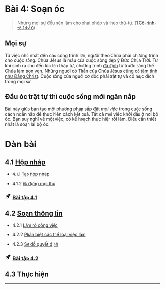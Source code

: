 # Bài 4: Soạn óc

> Nhưng mọi sự đều nên làm cho phải phép và theo thứ-tự. ([1 Cô-rinh-tô 14:40])

## Mọi sự

Từ việc nhỏ nhất đến các công trình lớn, người theo Chúa phải chương trình cho cuộc sống.
Chúa Jêsus là mẫu của cuộc sống đẹp ý Đức Chúa Trời.
Từ khi sinh ra cho đến lúc lên thập tự, chương trình [đã định][Giăng 3:19] từ trước sáng thế Chúa làm [trọn vẹn][Gia-cơ 1:15].
Những người có Thần của Chúa Jêsus cũng có [tâm tình như Đấng Christ][Phi-líp 2:5].
Cuộc sống của người cơ đốc phải trật tự và có mục đích trong mọi sự.

## Đầu óc trật tự thì cuộc sống mới ngăn nắp

Bài này giúp bạn tạo một phương pháp sắp đặt _mọi việc_ trong cuộc sống cách ngăn năp để thực hiện cách kết quả.
Tất cả mọi việc khởi đầu ở nơi bộ óc.
Bạn suy nghĩ về một việc, có kế hoạch thực hiện rồi làm.
Điều cần thiết nhất là soạn lại bộ óc.

# Dàn bài

## 4.1 [Hộp nháp](section-1.md)

* 4.1.1 [Tạo hộp nháp][4.1.1]

* 4.1.2 [`HN` đựng mọi thứ][4.1.2]

### <img src="../../icons/flying-bottle.svg" width="20"> [Bài tập 4.1][4.1 Ex]

## 4.2 [Soạn thông tin](section-2.md)

* 4.2.1 [Làm rõ công việc][4.2.1]

* 4.2.2 [Phân biệt các thể loại việc làm][4.2.2]

* 4.2.3 [Sơ đồ quyết định][4.2.3]

### <img src="../../icons/flying-bottle.svg" width="20"> [Bài tập 4.2][4.2 Ex]

## 4.3 Thực hiện

---

[1 Cô-rinh-tô 14:40]: https://twosparro.ws/bible/cadman.1co.14.40
[Giăng 3:19]: https://twosparro.ws/bible/cadman.jn.3.19
[Gia-cơ 1:15]: https://twosparro.ws/bible/cadman.jas.1.15
[Phi-líp 2:5]: https://twosparro.ws/bible/cadman.phi.2.5

[4.1.1]: section-1.md#411-t%E1%BA%A1o-hn
[4.1.2]: section-1.md#412-h%E1%BB%99p-nh%C3%A1p-%C4%91%E1%BB%B1ng-m%E1%BB%8Di-th%E1%BB%A9
[4.1 Ex]: section-1.md#th%E1%BB%B1c-hi%E1%BB%87n-b%C3%A0i-t%E1%BA%ADp-41

[4.2.1]: section-2.md#421-l%C3%A0m-r%C3%B5-c%C3%B4ng-vi%E1%BB%87c
[4.2.2]: section-2.md#422-ph%C3%A2n-bi%E1%BB%87t-c%C3%A1c-th%E1%BB%83-lo%E1%BA%A1i-vi%E1%BB%87c-l%C3%A0m
[4.2.3]: section-2.md#423-s%C6%A1-%C4%91%E1%BB%93-quy%E1%BA%BFt-%C4%91%E1%BB%8Bnh
[4.2 Ex]: section-2.md#th%E1%BB%B1c-hi%E1%BB%87n-b%C3%A0i-t%E1%BA%ADp-42
